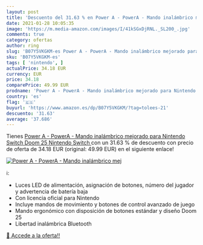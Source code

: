 ```yaml
---
layout: post
title: 'Descuento del 31.63 % en Power A - PowerA - Mando inalámbrico mej'
date: 2021-01-28 10:05:35
image: 'https://m.media-amazon.com/images/I/41kSGxDjRNL._SL200_.jpg'
comments: true
category: ofertas
author: ring
slug: 'B07Y5VKGKM-es Power A - PowerA - Mando inalámbrico mejorado para...'
sku: 'B07Y5VKGKM-es'
tags: [ 'nintendo', ]
actualPrice: 34.18 EUR
currency: EUR
price: 34.18
comparePrice: 49.99 EUR
prodname: 'Power A - PowerA - Mando inalámbrico mejorado para Nintendo Switch Doom 25  Nintendo Switch '
country: 'es'
flag: '🇪🇸'
buyurl: 'https://www.amazon.es/dp/B07Y5VKGKM/?tag=tolees-21'
descuento: '31.63'
average: '37.686'
---
```


Tienes [Power A - PowerA - Mando inalámbrico mejorado para Nintendo Switch Doom 25  Nintendo Switch ](https://www.amazon.es/dp/B07Y5VKGKM/?tag=tolees-21) con un 31.63 % de descuento con precio de oferta de 34.18 EUR (original: 49.99 EUR) en el siguiente enlace!

[![Power A - PowerA - Mando inalámbrico mej](https://m.media-amazon.com/images/I/41kSGxDjRNL._SL200_.jpg)](https://www.amazon.es/dp/B07Y5VKGKM/?tag=tolees-21)

ℹ️:

- Luces LED de alimentación, asignación de botones, número del jugador y advertencia de batería baja
- Con licencia oficial para Nintendo
- Incluye mandos de movimiento y botones de control avanzado de juego
- Mando ergonómico con disposición de botones estándar y diseño Doom 25
- Libertad inalámbrica Bluetooth

[🛒 Accede a la oferta!!](https://www.amazon.es/dp/B07Y5VKGKM/?tag=tolees-21)
